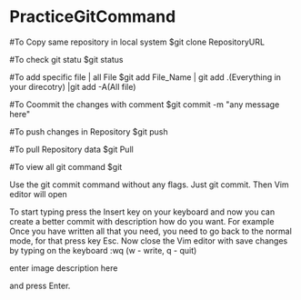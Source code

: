 # PracticeGitCommand

#To Copy same repository in local system
$git clone RepositoryURL

#To check git statu
$git status

#To add specific file | all File
$git add File_Name | git add .(Everything in your direcotry)   |git add -A(All file)

#To Coommit the changes with comment
$git commit -m "any message here"

#To push changes in Repository
$git push

#To pull Repository data
$git Pull

#To view all git command
$git

Use the git commit command without any flags. Just git commit. Then Vim editor will open

To start typing press the Insert key on your keyboard and now you can create a better commit with description how do you want. For example
Once you have written all that you need, you need to go back to the normal mode, for that press key Esc. Now close the Vim editor with save changes by typing on the keyboard :wq (w - write, q - quit)

enter image description here

and press Enter.
